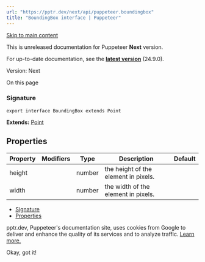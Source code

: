 ```yaml
---
url: "https://pptr.dev/next/api/puppeteer.boundingbox"
title: "BoundingBox interface | Puppeteer"
---
```


[Skip to main content](https://pptr.dev/next/api/puppeteer.boundingbox#__docusaurus_skipToContent_fallback)

This is unreleased documentation for Puppeteer **Next** version.

For up-to-date documentation, see the **[latest version](https://pptr.dev/api/puppeteer.boundingbox)** (24.9.0).

Version: Next

On this page

### Signature [​](https://pptr.dev/next/api/puppeteer.boundingbox\#signature "Direct link to Signature")

```codeBlockLines_RjmQ
export interface BoundingBox extends Point

```

**Extends:** [Point](https://pptr.dev/next/api/puppeteer.point)

## Properties [​](https://pptr.dev/next/api/puppeteer.boundingbox\#properties "Direct link to Properties")

| Property | Modifiers | Type | Description | Default |
| --- | --- | --- | --- | --- |
| height |  | number | the height of the element in pixels. |  |
| width |  | number | the width of the element in pixels. |  |

- [Signature](https://pptr.dev/next/api/puppeteer.boundingbox#signature)
- [Properties](https://pptr.dev/next/api/puppeteer.boundingbox#properties)

pptr.dev, Puppeteer's documentation site, uses cookies from Google to deliver and enhance the quality of its services and to analyze traffic. [Learn more.](https://policies.google.com/technologies/cookies)

Okay, got it!